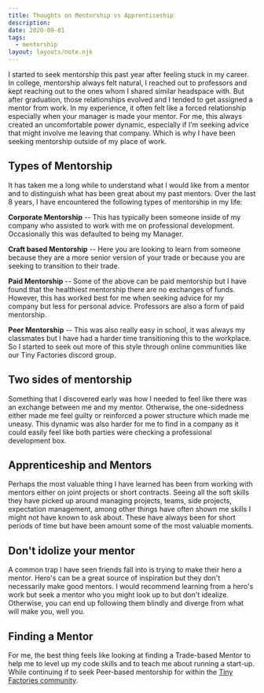 ```yaml
---
title: Thoughts on Mentorship vs Apprenticeship
description:
date: 2020-09-01
tags:
  - mentorship
layout: layouts/note.njk
---
```


I started to seek mentorship this past year after feeling stuck in my career. In college, mentorship always felt natural, I reached out to professors and kept reaching out to the ones whom I shared similar headspace with. But after graduation, those relationships evolved and I tended to get assigned a mentor from work. In my experience, it often felt like a forced relationship especially when your manager is made your mentor. For me, this always created an uncomfortable power dynamic, especially if I’m seeking advice that might involve me leaving that company. Which is why I have been seeking mentorship outside of my place of work.

## Types of Mentorship

It has taken me a long while to understand what I would like from a mentor and to distinguish what has been great about my past mentors. Over the last 8 years, I have encountered the following types of mentorship in my life:

**Corporate Mentorship** -- This has typically been someone inside of my company who assisted to work with me on professional development. Occasionally this was defaulted to being my Manager.

**Craft based Mentorship** -- Here you are looking to learn from someone because they are a more senior version of your trade or because you are seeking to transition to their trade.

**Paid Mentorship** -- Some of the above can be paid mentorship but I have found that the healthiest mentorship there are no exchanges of funds. However, this has worked best for me when seeking advice for my company but less for personal advice. Professors are also a form of paid mentorship.

**Peer Mentorship** -- This was also really easy in school, it was always my classmates but I have had a harder time transitioning this to the workplace. So I started to seek out more of this style through online communities like our Tiny Factories discord group.

## Two sides of mentorship

Something that I discovered early was how I needed to feel like there was an exchange between me and my mentor. Otherwise, the one-sidedness either made me feel guilty or reinforced a power structure which made me uneasy. This dynamic was also harder for me to find in a company as it could easily feel like both parties were checking a professional development box.

## Apprenticeship and Mentors

Perhaps the most valuable thing I have learned has been from working with mentors either on joint projects or short contracts. Seeing all the soft skills they have picked up around managing projects, teams, side projects, expectation management, among other things have often shown me skills I might not have known to ask about. These have always been for short periods of time but have been amount some of the most valuable moments.

## Don't idolize your mentor

A common trap I have seen friends fall into is trying to make their hero a mentor. Hero's can be a great source of inspiration but they don't necessarily make good mentors. I would recommend learning from a hero's work but seek a mentor who you might look up to but don't idealize. Otherwise, you can end up following them blindly and diverge from what will make you, well you.

## Finding a Mentor

For me, the best thing feels like looking at finding a Trade-based Mentor to help me to level up my code skills and to teach me about running a start-up. While continuing if to seek Peer-based mentorship for within the [Tiny Factories community](https://tinyfactores.space).
